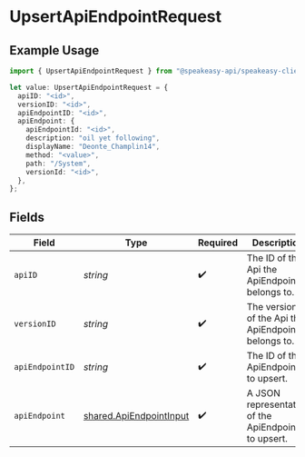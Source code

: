 # UpsertApiEndpointRequest

## Example Usage

```typescript
import { UpsertApiEndpointRequest } from "@speakeasy-api/speakeasy-client-sdk-typescript/sdk/models/operations";

let value: UpsertApiEndpointRequest = {
  apiID: "<id>",
  versionID: "<id>",
  apiEndpointID: "<id>",
  apiEndpoint: {
    apiEndpointId: "<id>",
    description: "oil yet following",
    displayName: "Deonte_Champlin14",
    method: "<value>",
    path: "/System",
    versionId: "<id>",
  },
};
```

## Fields

| Field                                                                     | Type                                                                      | Required                                                                  | Description                                                               |
| ------------------------------------------------------------------------- | ------------------------------------------------------------------------- | ------------------------------------------------------------------------- | ------------------------------------------------------------------------- |
| `apiID`                                                                   | *string*                                                                  | :heavy_check_mark:                                                        | The ID of the Api the ApiEndpoint belongs to.                             |
| `versionID`                                                               | *string*                                                                  | :heavy_check_mark:                                                        | The version ID of the Api the ApiEndpoint belongs to.                     |
| `apiEndpointID`                                                           | *string*                                                                  | :heavy_check_mark:                                                        | The ID of the ApiEndpoint to upsert.                                      |
| `apiEndpoint`                                                             | [shared.ApiEndpointInput](../../../sdk/models/shared/apiendpointinput.md) | :heavy_check_mark:                                                        | A JSON representation of the ApiEndpoint to upsert.                       |